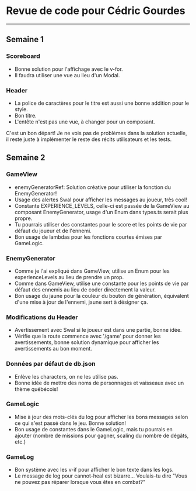 # Revue de code pour Cédric Gourdes

---

## Semaine 1

### Scoreboard

* Bonne solution pour l'affichage avec le v-for.
* Il faudra utiliser une vue au lieu d'un Modal.

### Header

* La police de caractères pour le titre est aussi une bonne addition pour le style.
* Bon titre.
* L'entête n'est pas une vue, à changer pour un composant.

C'est un bon départ! Je ne vois pas de problèmes dans la solution actuelle, il reste juste à implémenter le reste des récits utilisateurs et les tests.

## Semaine 2

### GameView

* enemyGeneratorRef: Solution créative pour utiliser la fonction du EnemyGenerator!
* Usage des alertes Swal pour afficher les messages au joueur, très cool!
* Constante EXPERIENCE_LEVELS, celle-ci est passée de la GameView au composant EnemyGenerator, usage d'un Enum dans types.ts serait plus propre.
* Tu pourrais utiliser des constantes pour le score et les points de vie par défaut du joueur et de l'ennemi.
* Bon usage de lambdas pour les fonctions courtes émises par GameLogic.

### EnemyGenerator

* Comme je l'ai expliqué dans GameView, utilise un Enum pour les experienceLevels au lieu de prendre un prop.
* Comme dans GameView, utilise une constante pour les points de vie par défaut des ennemis au lieu de coder directement la valeur.
* Bon usage du jaune pour la couleur du bouton de génération, équivalent d'une mise à jour de l'ennemi, jaune sert à désigner ça.

### Modifications du Header

* Avertissement avec Swal si le joueur est dans une partie, bonne idée.
* Vérifie que la route commence avec '/game' pour donner les avertissements, bonne solution dynamique pour afficher les avertissements au bon moment.

### Données par défaut de db.json

* Enlève les characters, on ne les utilise pas.
* Bonne idée de mettre des noms de personnages et vaisseaux avec un thème québécois!

### GameLogic

* Mise à jour des mots-clés du log pour afficher les bons messages selon ce qui s'est passé dans le jeu. Bonne solution!
* Bon usage de constantes dans le GameLogic, mais tu pourrais en ajouter (nombre de missions pour gagner, scaling du nombre de dégâts, etc.)

### GameLog

* Bon système avec les v-if pour afficher le bon texte dans les logs.
* Le message de log pour cannot-heal est bizarre... Voulais-tu dire "Vous ne pouvez pas réparer lorsque vous êtes en combat?"
